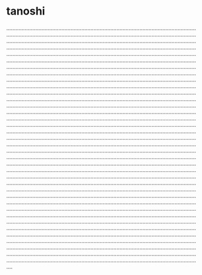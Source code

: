# tanoshi

................................................................................................................................................................................................................................................................................................................................................................................................................................................................................................................................................................................................................................................................................................................................................................................................................................................................................................................................................................................................................................................................................................................................................................................................................................................................................................................................................................................................................................................................................................................................................................................................................................................................................................................................................................................................................................................................................................................................................................................................................................................................................................................................................................................................................................................................................................................................................................................................................................................................................................................................................................................................................................................................................................................................................................................................................................................................................................................................................................................................................................................................................................................................................................................................................................................................................................................................................................................................................................................................................................................................................................................................................................................................................................................................................................................................................................................................................................................................................................................................................................................................................................................................................................................................................................................................................................................................................................................................................................................................................................................................................................................................................................................................................................................................................................................